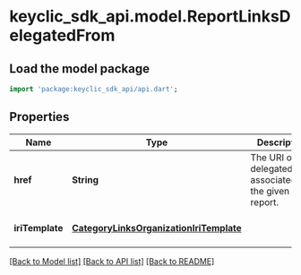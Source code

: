 # keyclic_sdk_api.model.ReportLinksDelegatedFrom

## Load the model package
```dart
import 'package:keyclic_sdk_api/api.dart';
```

## Properties
Name | Type | Description | Notes
------------ | ------------- | ------------- | -------------
**href** | **String** | The URI of the delegatedFrom associated to the given report. | [optional] [default to null]
**iriTemplate** | [**CategoryLinksOrganizationIriTemplate**](CategoryLinksOrganizationIriTemplate.md) |  | [optional] [default to null]

[[Back to Model list]](../README.md#documentation-for-models) [[Back to API list]](../README.md#documentation-for-api-endpoints) [[Back to README]](../README.md)


